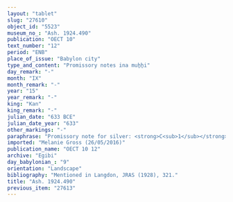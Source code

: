 ```yaml
---
layout: "tablet"
slug: "27610"
object_id: "5523"
museum_no_: "Ash. 1924.490"
publication: "OECT 10"
text_number: "12"
period: "ENB"
place_of_issue: "Babylon city"
type_and_content: "Promissory notes ina muẖẖi"
day_remark: "-"
month: "IX"
month_remark: "-"
year: "15"
year_remark: "-"
king: "Kan"
king_remark: "-"
julian_date: "633 BCE"
julian_date_year: "633"
other_markings: "-"
paraphrase: "Promissory note for silver: <strong>C<sub>1</sub></strong> owes <strong>A</strong> via <strong>B</strong> 3 minas of silver. The debt is secured by the pledged property (<em>bīt ma&scaron;kani</em>) of <strong>C<sub>1</sub></strong> received from <strong>C<sub>2</sub></strong>, <strong>C<sub>3</sub></strong> and his mother <strong><sup>f</sup>C<sub>4</sub></strong>. He won&rsquo;t get these assets back. The remainder is with <strong>A</strong>. 9 witnesses and the scribe.<br /> &nbsp;<br /> <strong>A</strong> = Marduk-&scaron;āpik-zēri; <strong>B</strong> = Kudurru/Bēl-eṭēru//&Scaron;ang&ucirc;-Dilbat; <strong>C<sub>1</sub> </strong>= Marduk-&scaron;umu-ibni/L&acirc;b&acirc;&scaron;i//Basia; <strong>C<sub>2</sub> </strong>= Nab&ucirc;-ittab&scaron;i-lī&scaron;ir; <strong>C<sub>3</sub> </strong>= Marduk-&scaron;umu-ibni; <sup>f</sup><strong>C<sub>4</sub> </strong>= <sup>f</sup>Bēlessunu, mother of <strong>C<sub>1</sub></strong>; Scribe = Etellu/Nab&ucirc;-aplu-iddin//Egibi<br /> &nbsp;"
imported: "Melanie Gross (26/05/2016)"
publication_name: "OECT 10 12"
archive: "Egibi"
day_babylonian_: "9"
orientation: "Landscape"
bibliography: "Mentioned in Langdon, JRAS (1928), 321."
title: "Ash. 1924.490"
previous_item: "27613"
---
```

